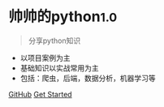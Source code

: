 # 帅帅的python<small>1.0</small>
> 分享python知识
- 以项目案例为主
- 基础知识以实战常用为主
- 包括：爬虫，后端，数据分析，机器学习等

[GitHub](https://github.com/myrensheng/myrensheng.github.io)
[Get Started](about/)
<!-- ![](_media/cover_bg.jpg) -->